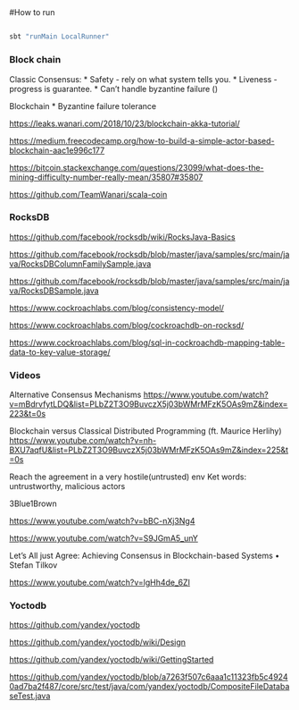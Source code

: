 ## 

#How to run

```bash

sbt "runMain LocalRunner"

```

### Block chain

Classic Consensus:
    * Safety - rely on what system tells you.
    * Liveness - progress is guarantee.
    * Can’t handle byzantine failure ()

Blockchain 
    * Byzantine failure tolerance



https://leaks.wanari.com/2018/10/23/blockchain-akka-tutorial/

https://medium.freecodecamp.org/how-to-build-a-simple-actor-based-blockchain-aac1e996c177

https://bitcoin.stackexchange.com/questions/23099/what-does-the-mining-difficulty-number-really-mean/35807#35807

https://github.com/TeamWanari/scala-coin


### RocksDB

https://github.com/facebook/rocksdb/wiki/RocksJava-Basics

https://github.com/facebook/rocksdb/blob/master/java/samples/src/main/java/RocksDBColumnFamilySample.java

https://github.com/facebook/rocksdb/blob/master/java/samples/src/main/java/RocksDBSample.java

https://www.cockroachlabs.com/blog/consistency-model/

https://www.cockroachlabs.com/blog/cockroachdb-on-rocksd/

https://www.cockroachlabs.com/blog/sql-in-cockroachdb-mapping-table-data-to-key-value-storage/


### Videos

Alternative Consensus Mechanisms
 https://www.youtube.com/watch?v=mBdrvfytLDQ&list=PLbZ2T3O9BuvczX5j03bWMrMFzK5OAs9mZ&index=223&t=0s

Blockchain versus Classical Distributed Programming (ft. Maurice Herlihy)
 https://www.youtube.com/watch?v=nh-BXU7aqfU&list=PLbZ2T3O9BuvczX5j03bWMrMFzK5OAs9mZ&index=225&t=0s
 
 
Reach the agreement in a very hostile(untrusted) env
Ket words: untrustworthy, malicious actors 


3Blue1Brown

https://www.youtube.com/watch?v=bBC-nXj3Ng4

https://www.youtube.com/watch?v=S9JGmA5_unY


Let’s All just Agree: Achieving Consensus in Blockchain-based Systems • Stefan Tilkov

https://www.youtube.com/watch?v=lgHh4de_6ZI


### Yoctodb

https://github.com/yandex/yoctodb

https://github.com/yandex/yoctodb/wiki/Design

https://github.com/yandex/yoctodb/wiki/GettingStarted

https://github.com/yandex/yoctodb/blob/a7263f507c6aaa1c11323fb5c49240ad7ba2f487/core/src/test/java/com/yandex/yoctodb/CompositeFileDatabaseTest.java
